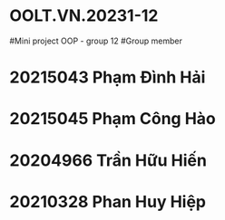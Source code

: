 # OOLT.VN.20231-12
#Mini project OOP - group 12
#Group member
#    20215043	Phạm Đình Hải
#    20215045	Phạm Công Hào
#    20204966	Trần Hữu Hiến
#    20210328	Phan Huy Hiệp
